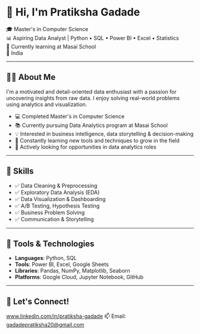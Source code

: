 
# 👋 Hi, I'm Pratiksha Gadade

🎓 Master's in Computer Science  
📊 Aspiring Data Analyst | Python • SQL • Power BI • Excel • Statistics  
🎯 Currently learning at Masai School  
📍 India  

---

## 🙋‍♀️ About Me

I'm a motivated and detail-oriented data enthusiast with a passion for uncovering insights from raw data. I enjoy solving real-world problems using analytics and visualization.

- 💻 Completed Master's in Computer Science  
- 📚 Currently pursuing Data Analytics program at Masai School  
- 💡 Interested in business intelligence, data storytelling & decision-making  
- 🌱 Constantly learning new tools and techniques to grow in the field  
- 🌟 Actively looking for opportunities in data analytics roles

---

## 🎯 Skills

- ✅ Data Cleaning & Preprocessing  
- ✅ Exploratory Data Analysis (EDA)  
- ✅ Data Visualization & Dashboarding  
- ✅ A/B Testing, Hypothesis Testing  
- ✅ Business Problem Solving  
- ✅ Communication & Storytelling  

---

## 🧰 Tools & Technologies

- **Languages**: Python, SQL  
- **Tools**: Power BI, Excel, Google Sheets  
- **Libraries**: Pandas, NumPy, Matplotlib, Seaborn  
- **Platforms**: Google Cloud, Jupyter Notebook, GitHub  

---

## 🔗 Let's Connect!
www.linkedin.com/in/pratiksha-gadade
📫 Email: gadadepratiksha20@gmail.com


